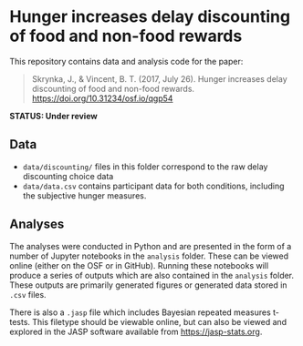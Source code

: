 # Hunger increases delay discounting of food and non-food rewards

This repository contains data and analysis code for the paper:

> Skrynka, J., & Vincent, B. T. (2017, July 26). Hunger increases delay discounting of food and non-food rewards. https://doi.org/10.31234/osf.io/qgp54

**STATUS: Under review**


## Data

- `data/discounting/` files in this folder correspond to the raw delay discounting choice data
- `data/data.csv` contains participant data for both conditions, including the subjective hunger measures.


## Analyses

The analyses were conducted in Python and are presented in the form of a number of Jupyter notebooks in the `analysis` folder. These can be viewed online (either on the OSF or in GitHub). Running these notebooks will produce a series of outputs which are also contained in the `analysis` folder. These outputs are primarily generated figures or generated data stored in `.csv` files.

There is also a `.jasp` file which includes Bayesian repeated measures t-tests. This filetype should be viewable online, but can also be viewed and explored in the JASP software available from https://jasp-stats.org.
